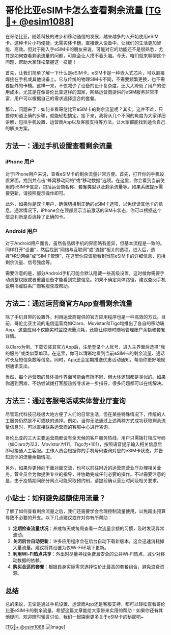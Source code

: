 # 哥伦比亚eSIM卡怎么查看剩余流量 [[TG💪+ @esim1088](https://t.me/s/esim1088)]

在哥伦比亚，随着科技的进步和移动通信的发展，越来越多的人开始使用eSIM卡。这种卡片小巧便捷，无需实体卡槽，直接嵌入设备中，让我们的生活更加智能、高效。但对于刚入手eSIM卡的朋友来说，可能对它的功能还不是很熟悉，尤其是如何查看剩余流量的问题，可能会让人摸不着头脑。今天，咱们就来聊聊这个问题，帮助大家轻松掌握这一技能！

首先，让我们简单了解一下什么是eSIM卡。eSIM卡是一种嵌入式芯片，可以直接焊接在手机或其他设备上。它与传统的物理SIM卡不同，不需要频繁更换，也不需要额外的卡槽。这样一来，不仅减少了设备的设计复杂度，还大大降低了用户的使用成本。尤其是在像哥伦比亚这样的国家，网络运营商提供的eSIM服务非常丰富，用户可以根据自己的需求选择适合的套餐。

那么，问题来了：如何查看哥伦比亚eSIM卡的剩余流量呢？其实，这并不难，只要你知道正确的步骤，就能轻松搞定。接下来，我将从几个不同的角度为大家详细讲解，包括手机设置、运营商App以及客服支持等方法，让大家都能找到适合自己的解决方案。

## 方法一：通过手机设置查看剩余流量

### iPhone 用户
对于iPhone用户来说，查看eSIM卡的剩余流量非常方便。首先，打开你的手机设置界面，找到并点击“蜂窝移动网络”或“移动数据”选项。在这里，你会看到当前使用的eSIM卡信息，包括运营商名称、套餐类型以及剩余流量等。如果系统提示需要更新，请按照提示操作即可。

此外，如果你是双卡用户，确保切换到正确的eSIM卡选项，以免误读其他卡的信息。通常情况下，iPhone会在顶部显示当前激活的SIM卡状态，你可以根据这个信息判断是否选择了正确的卡。

### Android 用户
对于Android用户而言，虽然各品牌手机的界面略有差异，但基本流程是一致的。同样打开“设置”，然后找到“网络与互联网”或“连接”相关的选项。进入后，选择“移动网络”或“SIM卡管理”，在这里你应该能看到当前eSIM卡的详细信息，包括剩余流量、信号强度等。

需要注意的是，部分Android手机可能会默认隐藏一些高级设置，这时候你需要手动调整权限或者重启设备才能看到完整信息。如果不确定具体路径，建议查阅手机说明书或联系厂商客服获取帮助。

## 方法二：通过运营商官方App查看剩余流量

除了手机自带的设置外，利用运营商提供的官方应用程序也是一种高效的方式。目前，哥伦比亚主流的电信运营商如Claro、Movistar和Tigo均推出了各自的移动端App，这些应用不仅能实时监控流量消耗，还能让你随时随地管理账户余额和套餐详情。

以Claro为例，下载安装其官方App后，注册登录个人账号，进入主界面后选择“我的服务”或类似菜单项。在这里，你可以清晰地看到当前eSIM卡的剩余流量、通话时长及短信条数等信息。同时，App还会定期推送优惠活动通知，帮助你更好地规划通讯支出。

当然，每个运营商的具体操作界面可能会有所不同，但大体逻辑都是类似的。如果你遇到困难，不妨尝试拨打客服热线寻求进一步指导，很多问题都可以在线解决。

## 方法三：通过客服电话或实体营业厅查询

尽管现代科技已经极大地方便了人们的日常生活，但在某些特殊情况下，传统的人工服务仍然是不可或缺的选择。例如，当你无法通过上述两种方式成功获取剩余流量信息时，可以直接联系运营商的客服中心进行咨询。

哥伦比亚的三大主要运营商都设有全天候的客户服务热线，用户只需拨打相应号码（如Claro为*123，Movistar为*111，Tigo为*101），按照语音提示输入相关信息后即可接通人工客服。工作人员会根据你的手机号码查询对应的eSIM卡状态，并告知具体的流量余额情况。

另外，如果你更倾向于面对面交流，也可以前往附近的运营商营业厅办理相关业务。营业员会为你提供专业的指导，并协助完成任何必要的操作。不过需要注意的是，由于疫情期间部分网点可能采取预约制，请提前确认营业时间及相关要求。

## 小贴士：如何避免超额使用流量？

了解了如何查看剩余流量之后，我们还需要学会合理控制流量使用，以免超出预算导致不必要的开支。以下几点建议或许对你有所帮助：

1. **定期检查流量状况**：养成每天或每周查看一次流量余额的习惯，及时发现异常波动。
2. **关闭后台自动更新**：许多应用程序会在后台自动下载新版本，这会迅速消耗掉大量流量。建议将其设置为仅Wi-Fi环境下更新。
3. **利用Wi-Fi热点共享**：外出时尽量寻找免费且安全的公共Wi-Fi热点，减少对移动数据的依赖。
4. **购买合适的套餐**：根据自身实际需求选择性价比最高的套餐组合，避免浪费资源。

## 总结

总的来说，无论是通过手机设置、运营商App还是客服支持，都可以轻松查看哥伦比亚eSIM卡的剩余流量。希望这篇文章能给大家带来实用的帮助！如果你还有其他疑问，欢迎随时留言讨论，我们一起探索更多关于eSIM卡的秘密吧~

[[TG💪+ @esim1088](https://t.me/s/esim1088) ![Image](https://i.postimg.cc/4NQfJmqS/Snipaste-2025-05-13-00-14-12.png)]
